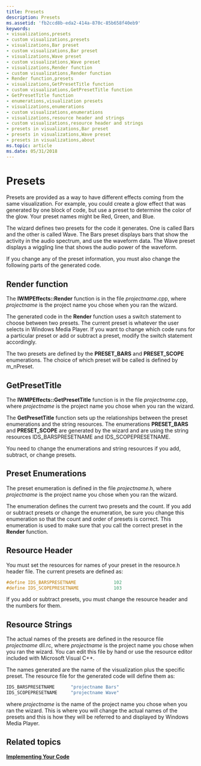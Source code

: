 ```yaml
---
title: Presets
description: Presets
ms.assetid: 'fb2ccd8b-eda2-414a-870c-85b658f40eb9'
keywords:
- visualizations,presets
- custom visualizations,presets
- visualizations,Bar preset
- custom visualizations,Bar preset
- visualizations,Wave preset
- custom visualizations,Wave preset
- visualizations,Render function
- custom visualizations,Render function
- Render function,presets
- visualizations,GetPresetTitle function
- custom visualizations,GetPresetTitle function
- GetPresetTitle function
- enumerations,visualization presets
- visualizations,enumerations
- custom visualizations,enumerations
- visualizations,resource header and strings
- custom visualizations,resource header and strings
- presets in visualizations,Bar preset
- presets in visualizations,Wave preset
- presets in visualizations,about
ms.topic: article
ms.date: 05/31/2018
---
```


# Presets

Presets are provided as a way to have different effects coming from the same visualization. For example, you could create a glow effect that was generated by one block of code, but use a preset to determine the color of the glow. Your preset names might be Red, Green, and Blue.

The wizard defines two presets for the code it generates. One is called Bars and the other is called Wave. The Bars preset displays bars that show the activity in the audio spectrum, and use the waveform data. The Wave preset displays a wiggling line that shows the audio power of the waveform.

If you change any of the preset information, you must also change the following parts of the generated code.

## Render function

The **IWMPEffects::Render** function is in the file *projectname*.cpp, where *projectname* is the project name you chose when you ran the wizard.

The generated code in the **Render** function uses a switch statement to choose between two presets. The current preset is whatever the user selects in Windows Media Player. If you want to change which code runs for a particular preset or add or subtract a preset, modify the switch statement accordingly.

The two presets are defined by the **PRESET\_BARS** and **PRESET\_SCOPE** enumerations. The choice of which preset will be called is defined by m\_nPreset.

## GetPresetTitle

The **IWMPEffects::GetPresetTitle** function is in the file *projectname*.cpp, where *projectname* is the project name you chose when you ran the wizard.

The **GetPresetTitle** function sets up the relationships between the preset enumerations and the string resources. The enumerations **PRESET\_BARS** and **PRESET\_SCOPE** are generated by the wizard and are using the string resources IDS\_BARSPRESETNAME and IDS\_SCOPEPRESETNAME.

You need to change the enumerations and string resources if you add, subtract, or change presets.

## Preset Enumerations

The preset enumeration is defined in the file *projectname*.h, where *projectname* is the project name you chose when you ran the wizard.

The enumeration defines the current two presets and the count. If you add or subtract presets or change the enumeration, be sure you change this enumeration so that the count and order of presets is correct. This enumeration is used to make sure that you call the correct preset in the **Render** function.

## Resource Header

You must set the resources for names of your preset in the resource.h header file. The current presets are defined as:


```C++
#define IDS_BARSPRESETNAME              102
#define IDS_SCOPEPRESETNAME             103
```



If you add or subtract presets, you must change the resource header and the numbers for them.

## Resource Strings

The actual names of the presets are defined in the resource file *projectname* dll.rc, where *projectname* is the project name you chose when you ran the wizard. You can edit this file by hand or use the resource editor included with Microsoft Visual C++.

The names generated are the name of the visualization plus the specific preset. The resource file for the generated code will define them as:


```C++
IDS_BARSPRESETNAME      "projectname Bars"
IDS_SCOPEPRESETNAME     "projectname Wave"
```



where *projectname* is the name of the project name you chose when you ran the wizard. This is where you will change the actual names of the presets and this is how they will be referred to and displayed by Windows Media Player.

## Related topics

<dl> <dt>

[**Implementing Your Code**](implementing-your-code.md)
</dt> </dl>

 

 




